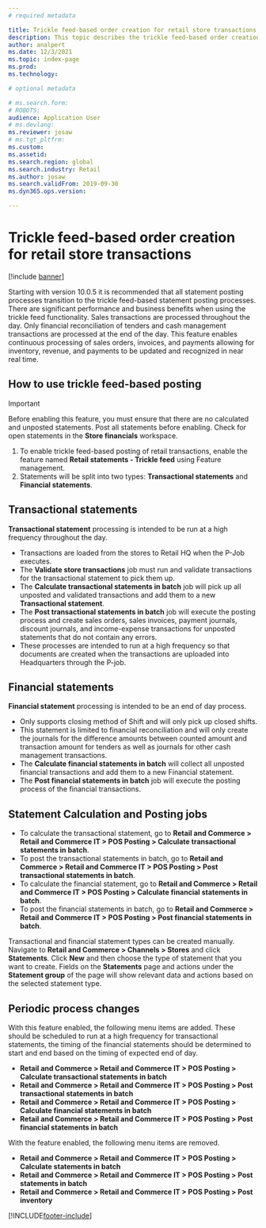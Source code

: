 ```yaml
---
# required metadata

title: Trickle feed-based order creation for retail store transactions
description: This topic describes the trickle feed-based order creation for store transactions in Microsoft Dynamics 365 Commerce.
author: analpert
ms.date: 12/3/2021
ms.topic: index-page
ms.prod: 
ms.technology: 

# optional metadata

# ms.search.form: 
# ROBOTS: 
audience: Application User
# ms.devlang: 
ms.reviewer: josaw
# ms.tgt_pltfrm: 
ms.custom: 
ms.assetid: 
ms.search.region: global
ms.search.industry: Retail
ms.author: josaw
ms.search.validFrom: 2019-09-30
ms.dyn365.ops.version: 

---
```

# Trickle feed-based order creation for retail store transactions

[!include [banner](includes/banner.md)]

Starting with version 10.0.5 it is recommended that all statement posting processes transition to the trickle feed-based statement posting processes. There are significant performance and business benefits when using the trickle feed functionality. Sales transactions are processed throughout the day. Only financial reconciliation of tenders and cash management transactions are processed at the end of the day. This feature enables continuous processing of sales orders, invoices, and payments allowing for inventory, revenue, and payments to be updated and recognized in near real time.

## How to use trickle feed-based posting

> [!IMPORTANT]
> Before enabling this feature, you must ensure that there are no calculated and unposted statements. Post all statements before enabling. Check for open statements in the 
**Store financials** workspace.

1. To enable trickle feed-based posting of retail transactions, enable the feature named **Retail statements - Trickle feed** using Feature management.
2. Statements will be split into two types: **Transactional statements** and **Financial statements**.

## Transactional statements
  **Transactional statement** processing is intended to be run at a high frequency throughout the day.
  - Transactions are loaded from the stores to Retail HQ when the P-Job executes.
  - The **Validate store transactions** job must run and validate transactions for the transactional statement to pick them up. 
  - The **Calculate transactional statements in batch** job will pick up all unposted and validated transactions and add them to a new **Transactional statement**.
  - The **Post transactional statements in batch** job will execute the posting process and create sales orders, sales invoices, payment journals, discount journals, and income-expense transactions for unposted statements that do not contain any errors.
  - These processes are intended to run at a high frequency so that documents are created when the transactions are uploaded into Headquarters through the P-job.

## Financial statements
  **Financial statement** processing is intended to be an end of day process.
  - Only supports closing method of Shift and will only pick up closed shifts. 
  - This statement is limited to financial reconciliation and will only create the journals for the difference amounts between counted amount and transaction amount for tenders as well as journals for other cash management transactions.
 - The **Calculate financial statements in batch** will collect all unposted financial transactions and add them to a new Financial statement.
 - The **Post financial statements in batch** job will execute the posting process of the financial transactions.
 
 ## Statement Calculation and Posting jobs
  - To calculate the transactional statement, go to **Retail and Commerce > Retail and Commerce IT > POS Posting > Calculate transactional statements in batch**. 
  - To post the transactional statements in batch, go to **Retail and Commerce > Retail and Commerce IT > POS Posting > Post transactional statements in batch**.
  - To calculate the financial statement, go to **Retail and Commerce > Retail and Commerce IT > POS Posting > Calculate financial statements in batch**. 
  - To post the financial statements in batch, go to **Retail and Commerce > Retail and Commerce IT > POS Posting > Post financial statements in batch**.

Transactional and financial statement types can be created manually. Navigate to **Retail and Commerce > Channels > Stores** and click **Statements**. Click **New** and then choose the type of statement that you want to create. Fields on the **Statements** page and actions under the **Statement group** of the page will show relevant data and actions based on the selected statement type.

## Periodic process changes
With this feature enabled, the following menu items are added. These should be scheduled to run at a high frequency for transactional statements, the timing of the financial statements should be determined to start and end based on the timing of expected end of day.
  - **Retail and Commerce > Retail and Commerce IT > POS Posting > Calculate transactional statements in batch**
  - **Retail and Commerce > Retail and Commerce IT > POS Posting > Post transactional statements in batch**
  - **Retail and Commerce > Retail and Commerce IT > POS Posting > Calculate financial statements in batch**
  - **Retail and Commerce > Retail and Commerce IT > POS Posting > Post financial statements in batch**

With the feature enabled, the following menu items are removed.
  - **Retail and Commerce > Retail and Commerce IT > POS Posting > Calculate statements in batch**
  - **Retail and Commerce > Retail and Commerce IT > POS Posting > Post statements in batch**
  - **Retail and Commerce > Retail and Commerce IT > POS Posting > Post inventory**


[!INCLUDE[footer-include](../includes/footer-banner.md)]
